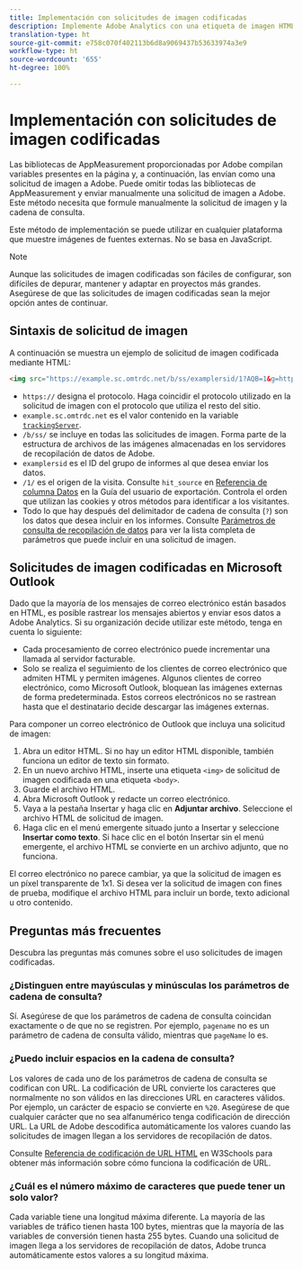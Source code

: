 ```yaml
---
title: Implementación con solicitudes de imagen codificadas
description: Implemente Adobe Analytics con una etiqueta de imagen HTML (solicitud de imagen codificada)
translation-type: ht
source-git-commit: e758c070f402113b6d8a9069437b53633974a3e9
workflow-type: ht
source-wordcount: '655'
ht-degree: 100%

---
```



# Implementación con solicitudes de imagen codificadas

Las bibliotecas de AppMeasurement proporcionadas por Adobe compilan variables presentes en la página y, a continuación, las envían como una solicitud de imagen a Adobe. Puede omitir todas las bibliotecas de AppMeasurement y enviar manualmente una solicitud de imagen a Adobe. Este método necesita que formule manualmente la solicitud de imagen y la cadena de consulta.

Este método de implementación se puede utilizar en cualquier plataforma que muestre imágenes de fuentes externas. No se basa en JavaScript.

>[!NOTE]
>
>Aunque las solicitudes de imagen codificadas son fáciles de configurar, son difíciles de depurar, mantener y adaptar en proyectos más grandes. Asegúrese de que las solicitudes de imagen codificadas sean la mejor opción antes de continuar.

## Sintaxis de solicitud de imagen

A continuación se muestra un ejemplo de solicitud de imagen codificada mediante HTML:

```html
<img src="https://example.sc.omtrdc.net/b/ss/examplersid/1?AQB=1&g=http%3A%2F%2Fexample.com&pageName=Example%20hardcoded%20hit&v1=Example%20value&AQE=1"/>
```

* `https://` designa el protocolo. Haga coincidir el protocolo utilizado en la solicitud de imagen con el protocolo que utiliza el resto del sitio.
* `example.sc.omtrdc.net` es el valor contenido en la variable [`trackingServer`](/help/implement/vars/config-vars/trackingserver.md).
* `/b/ss/` se incluye en todas las solicitudes de imagen. Forma parte de la estructura de archivos de las imágenes almacenadas en los servidores de recopilación de datos de Adobe.
* `examplersid` es el ID del grupo de informes al que desea enviar los datos.
* `/1/` es el origen de la visita. Consulte `hit_source` en [Referencia de columna Datos](../../export/analytics-data-feed/c-df-contents/datafeeds-reference.md) en la Guía del usuario de exportación. Controla el orden que utilizan las cookies y otros métodos para identificar a los visitantes.
* Todo lo que hay después del delimitador de cadena de consulta (`?`) son los datos que desea incluir en los informes. Consulte [Parámetros de consulta de recopilación de datos](../validate/query-parameters.md) para ver la lista completa de parámetros que puede incluir en una solicitud de imagen.

## Solicitudes de imagen codificadas en Microsoft Outlook

Dado que la mayoría de los mensajes de correo electrónico están basados en HTML, es posible rastrear los mensajes abiertos y enviar esos datos a Adobe Analytics. Si su organización decide utilizar este método, tenga en cuenta lo siguiente:

* Cada procesamiento de correo electrónico puede incrementar una llamada al servidor facturable.
* Solo se realiza el seguimiento de los clientes de correo electrónico que admiten HTML y permiten imágenes. Algunos clientes de correo electrónico, como Microsoft Outlook, bloquean las imágenes externas de forma predeterminada. Estos correos electrónicos no se rastrean hasta que el destinatario decide descargar las imágenes externas.

Para componer un correo electrónico de Outlook que incluya una solicitud de imagen:

1. Abra un editor HTML. Si no hay un editor HTML disponible, también funciona un editor de texto sin formato.
2. En un nuevo archivo HTML, inserte una etiqueta `<img>` de solicitud de imagen codificada en una etiqueta `<body>`.
3. Guarde el archivo HTML.
4. Abra Microsoft Outlook y redacte un correo electrónico.
5. Vaya a la pestaña Insertar y haga clic en **Adjuntar archivo**. Seleccione el archivo HTML de solicitud de imagen.
6. Haga clic en el menú emergente situado junto a Insertar y seleccione **Insertar como texto**. Si hace clic en el botón Insertar sin el menú emergente, el archivo HTML se convierte en un archivo adjunto, que no funciona.

El correo electrónico no parece cambiar, ya que la solicitud de imagen es un píxel transparente de 1x1. Si desea ver la solicitud de imagen con fines de prueba, modifique el archivo HTML para incluir un borde, texto adicional u otro contenido.

## Preguntas más frecuentes

Descubra las preguntas más comunes sobre el uso solicitudes de imagen codificadas.

### ¿Distinguen entre mayúsculas y minúsculas los parámetros de cadena de consulta?

Sí. Asegúrese de que los parámetros de cadena de consulta coincidan exactamente o de que no se registren. Por ejemplo, `pagename` no es un parámetro de cadena de consulta válido, mientras que `pageName` lo es.

### ¿Puedo incluir espacios en la cadena de consulta?

Los valores de cada uno de los parámetros de cadena de consulta se codifican con URL. La codificación de URL convierte los caracteres que normalmente no son válidos en las direcciones URL en caracteres válidos. Por ejemplo, un carácter de espacio se convierte en `%20`. Asegúrese de que cualquier carácter que no sea alfanumérico tenga codificación de dirección URL. La URL de Adobe descodifica automáticamente los valores cuando las solicitudes de imagen llegan a los servidores de recopilación de datos.

Consulte [Referencia de codificación de URL HTML](https://www.w3schools.com/tags/ref_urlencode.asp) en W3Schools para obtener más información sobre cómo funciona la codificación de URL.

### ¿Cuál es el número máximo de caracteres que puede tener un solo valor?

Cada variable tiene una longitud máxima diferente. La mayoría de las variables de tráfico tienen hasta 100 bytes, mientras que la mayoría de las variables de conversión tienen hasta 255 bytes. Cuando una solicitud de imagen llega a los servidores de recopilación de datos, Adobe trunca automáticamente estos valores a su longitud máxima.
